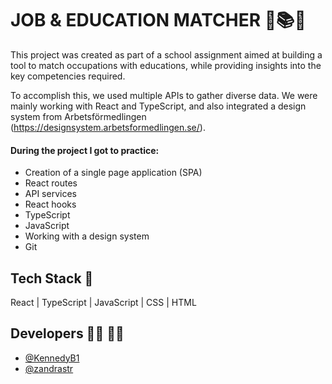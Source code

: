 # JOB & EDUCATION MATCHER 💼📚🌟

This project was created as part of a school assignment aimed at building a tool to match occupations with educations, while providing insights into the key competencies required. 

To accomplish this, we used multiple APIs to gather diverse data. We were mainly working with React and TypeScript, and also integrated a design system from Arbetsförmedlingen (https://designsystem.arbetsformedlingen.se/).

#### During the project I got to practice: 
- Creation of a single page application (SPA)
- React routes
- API services
- React hooks
- TypeScript 
- JavaScript
- Working with a design system
- Git

## Tech Stack 🔧 
React | TypeScript | JavaScript | CSS | HTML 
  

## Developers 👨‍💻 👩‍💻

- [@KennedyB1](https://github.com/KennedyB1)
- [@zandrastr](https://github.com/zandrastr) 
